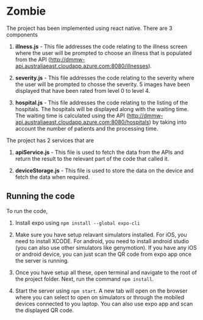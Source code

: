 # Zombie

The project has been implemented using react native. There are 3 components

1. **illness.js** - This file addresses the code relating to the illness screen where the user will be prompted to choose an illness that is populated from the API (http://dmmw-api.australiaeast.cloudapp.azure.com:8080/illnesses).

2. **severity.js** - This file addresses the code relating to the severity where the user will be prompted to chosse the severity. 5 images have been displayed that have been rated from level 0 to level 4.

3. **hospital.js** - This file addresses the code relating to the listing of the hospitals. The hospitals will be displayed along with the waiting time. The waiting time is calculated using the API (http://dmmw-api.australiaeast.cloudapp.azure.com:8080/hospitals) by taking into account the number of patients and the processing time.

The project has 2 services that are

1. **apiService.js** - This file is used to fetch the data from the APIs and return the result to the relevant part of the code that called it.

2. **deviceStorage.js** - This file is used to store the data on the device and fetch the data when required.

## Running the code
To run the code,
1. Install expo using
      `npm install --global expo-cli`
      
2. Make sure you have setup relavant simulators installed. For iOS, you need to install XCODE. For android, you need to install android studio (you can also use other simulators like genymotion). If you have any iOS or android device, you can just scan the QR code from expo app once the server is running. 

3. Once you have setup all these, open terminal and navigate to the root of the project folder. Next, run the command
  `npm install`.

4. Start the server using 
  `npm start`.
A new tab will open on the browser where you can select to open on simulators or through the mobiled devices connected to you laptop. You can also use expo app and scan the displayed QR code.
